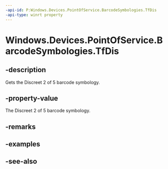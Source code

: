 ----api-id: P:Windows.Devices.PointOfService.BarcodeSymbologies.TfDis
-api-type: winrt property
---<!-- Property syntaxpublic uint TfDis { get; }--># Windows.Devices.PointOfService.BarcodeSymbologies.TfDis## -descriptionGets the Discreet 2 of 5 barcode symbology.## -property-valueThe Discreet 2 of 5 barcode symbology.## -remarks## -examples## -see-also